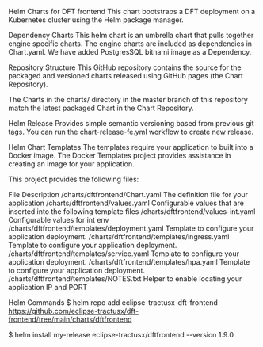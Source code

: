 Helm Charts for DFT frontend
This chart bootstraps a DFT deployment on a Kubernetes cluster using the Helm package manager.

Dependency Charts
This helm chart is an umbrella chart that pulls together engine specific charts. The engine charts are included as dependencies in Chart.yaml. We have added PostgresSQL bitnami image as a Dependency.

Repository Structure
This GitHub repository contains the source for the packaged and versioned charts released using GitHub pages (the Chart Repository).

The Charts in the charts/ directory in the master branch of this repository match the latest packaged Chart in the Chart Repository.

Helm Release
Provides simple semantic versioning based from previous git tags. You can run the chart-release-fe.yml workflow to create new release.

Helm Chart Templates
The templates require your application to built into a Docker image. The Docker Templates project provides assistance in creating an image for your application.

This project provides the following files:

File	Description
/charts/dftfrontend/Chart.yaml	The definition file for your application
/charts/dftfrontend/values.yaml	Configurable values that are inserted into the following template files
/charts/dftfrontend/values-int.yaml	Configurable values for int env
/charts/dftfrontend/templates/deployment.yaml	Template to configure your application deployment.
/charts/dftfrontend/templates/ingress.yaml	Template to configure your application deployment.
/charts/dftfrontend/templates/service.yaml	Template to configure your application deployment.
/charts/dftfrontend/templates/hpa.yaml	Template to configure your application deployment.
/charts/dftfrontend/templates/NOTES.txt	Helper to enable locating your application IP and PORT

Helm Commands
$ helm repo add eclipse-tractusx-dft-frontend https://github.com/eclipse-tractusx/dft-frontend/tree/main/charts/dftfrontend

$ helm install my-release eclipse-tractusx/dftfrontend --version 1.9.0